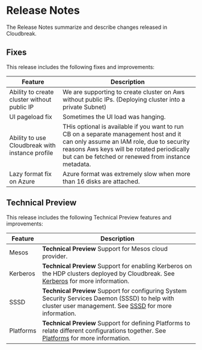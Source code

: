 # Release Notes

The Release Notes summarize and describe changes released in Cloudbreak.

## Fixes

This release includes the following fixes and improvements:

| Feature | Description |
|----|----|
| Ability to create cluster without public IP | We are supporting to create cluster on Aws without public IPs. (Deploying cluster into a private Subnet) |
| UI pageload fix | Sometimes the UI load was hanging. |
| Ability to use Cloudbreak with instance profile | THis optional is available if you want to run CB on a separate management host and it can only assume an IAM role, due to security reasons Aws keys will be rotated periodically but can be fetched or renewed from instance metadata. |
| Lazy format fix on Azure | Azure format was extremely slow when more than 16 disks are attached. |

## Technical Preview

This release includes the following Technical Preview features and improvements:

| Feature | Description |
|----|----|
| Mesos | **Technical Preview** Support for Mesos cloud provider. |
| Kerberos | **Technical Preview** Support for enabling Kerberos on the HDP clusters deployed by Cloudbreak. See [Kerberos](kerberos.md) for more information. |
| SSSD | **Technical Preview** Support for configuring System Security Services Daemon (SSSD) to help with cluster user management. See [SSSD](sssd.md) for more information. |
| Platforms | **Technical Preview** Support for defining Platforms to relate different configurations together. See [Platforms](topologies.md) for more information. |
